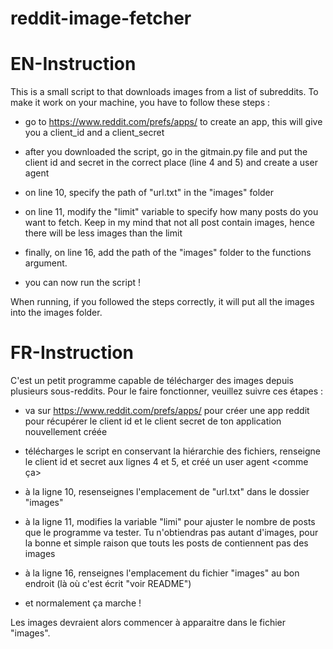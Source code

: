 # reddit-image-fetcher

# EN-Instruction

This is a small script to that downloads images from a list of subreddits. To make it work on your machine, you have to follow these steps : 

- go to https://www.reddit.com/prefs/apps/ to create an app, this will give you a client_id and a client_secret

- after you downloaded the script, go in the gitmain.py file and put the client id and secret in the correct place (line 4 and 5) and create a user agent <like this>

- on line 10, specify the path of "url.txt" in the "images" folder 
  
- on line 11, modify the "limit" variable to specify how many posts do you want to fetch. Keep in my mind that not all post contain images, hence there will be less images than the limit
  
- finally, on line 16, add the path of the "images" folder to the functions argument. 

- you can now run the script ! 

When running, if you followed the steps correctly, it will put all the images into the images folder. 
  
  
# FR-Instruction
  
C'est un petit programme capable de télécharger des images depuis plusieurs sous-reddits. Pour le faire fonctionner, veuillez suivre ces étapes : 

- va sur https://www.reddit.com/prefs/apps/ pour créer une app reddit pour récupérer le client id et le client secret de ton application nouvellement créée

- télécharges le script en conservant la hiérarchie des fichiers, renseigne le client id et secret aux lignes 4 et 5, et créé un user agent <comme ça>

- à la ligne 10, resenseignes l'emplacement de "url.txt" dans le dossier "images"

- à la ligne 11, modifies la variable "limi" pour ajuster le nombre de posts que le programme va tester. Tu n'obtiendras pas autant d'images, pour la bonne et simple raison que touts les posts de contiennent pas des images

- à la ligne 16, renseignes l'emplacement du fichier "images" au bon endroit (là où c'est écrit "voir README")

- et normalement ça marche ! 
  
Les images devraient alors commencer à apparaitre dans le fichier "images". 
